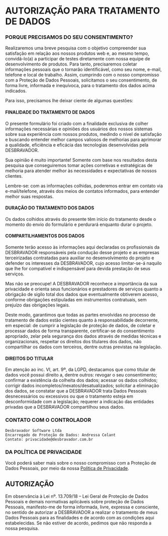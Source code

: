 # AUTORIZAÇÃO PARA TRATAMENTO DE DADOS

### PORQUE PRECISAMOS DO SEU CONSENTIMENTO?

Realizaremos uma breve pesquisa com o objetivo compreender sua satisfação em relação aos nossos produtos web e, ao mesmo tempo, convidá-lo(a) a participar de testes diretamente com nossa equipe de desenvolvimento de produtos. Para tanto, precisaremos coletar informações pessoais que o tornarão identificável, como seu nome, e-mail, telefone e local de trabalho. Assim, cumprindo com o nosso compromisso com a Proteção de Dados Pessoais, solicitamos o seu consentimento, de forma livre, informada e inequívoca, para o tratamento dos dados acima indicados. 

Para isso, precisamos lhe deixar ciente de algumas questões:

#### FINALIDADE DO TRATAMENTO DE DADOS
 O presente formulário foi criado com a finalidade exclusiva de colher informações necessárias e opiniões dos usuários dos nossos sistemas sobre sua experiência com nossos produtos, medindo o nível de satisfação e buscando entender melhor campos valiosos de melhorias para aprimorar a qualidade, eficiência e eficácia das tecnologias desenvolvidas pela DESBRAVADOR.
 
Sua opinião é muito importante! Somente com base nos resultados desta pesquisa que conseguiremos tomar ações corretivas e estratégicas de melhoria para atender melhor às necessidades e expectativas de nossos clientes.
 
Lembre-se: com as informações colhidas, poderemos entrar em contato via e-mail/telefone, através dos meios de contatos informados, para entender melhor suas respostas.
 
#### DURAÇÃO DO TRATAMENTO DOS DADOS
 Os dados colhidos através do presente têm início do tratamento desde o momento do envio do formulário e perdurará enquanto durar o projeto.
 
#### COMPARTILHAMENTOS DOS DADOS 
Somente terão acesso às informações aqui declaradas os profissionais da DESBRAVADOR responsáveis pela condução desse projeto e as empresas terceirizadas contratadas para auxiliar no desenvolvimento do projeto e defender os interesses da DESBRAVADOR, cujo acesso limitar-se-á naquilo que lhe for compatível e indispensável para devida prestação de seus serviços.
 
Mas não se preocupe! A DESBRAVADOR reconhece a importância da sua privacidade e orienta seus funcionários e prestadores de serviços quanto a obrigação de sigilo total dos dados que eventualmente obtiverem acesso, conforme obrigações estipuladas em instrumentos contratuais, sem prejuízo das obrigações legais.

Deste modo, garantimos que todas as partes envolvidas no processo de tratamento de dados estão cientes quanto à responsabilidade decorrente, em especial: de cumprir a legislação de proteção de dados, de coletar e processar dados de forma transparente, certificar-se do consentimento apropriado, zelar pela segurança dos dados através de medidas técnicas e organizacionais, respeitar os direitos dos titulares dos dados, não compartilhar os dados com terceiros, dentre outras previstas na legislação.
 
#### DIREITOS DO TITULAR
Em atenção ao inc. VI, art. 9º, da LGPD, destacamos que como titular de dados você possui direito a, dentre outros: 
revogar o seu consentimento; 
confirmar a existência da colheita dos dados;
acessar os dados colhidos;
corrigir dados incompletos/inexatos/desatualizados;
solicitar a eliminação dos dados, se constatar que a DESBRAVADOR trata Dados Pessoais desnecessários ou excessivos ou que o tratamento esteja em desconformidade com a legislação;
requerer a indicação das entidades privadas que a DESBRAVADOR compartilhou seus dados.

### CONTATO COM O CONTROLADOR
```
Desbravador Software Ltda
Encarregado de Proteção de Dados: Andressa Celant
Contato: privacidade@desbravador.com.br
```

### DA POLÍTICA DE PRIVACIDADE
Você poderá saber mais sobre o nosso compromisso com a Proteção de Dados Pessoais, por meio da nossa [Política de Privacidade](https://www.desbravador.com.br/politica-de-privacidade). 

## AUTORIZAÇÃO
Em observância à Lei nº. 13.709/18 – Lei Geral de Proteção de Dados Pessoais e demais normativas aplicáveis sobre proteção de Dados Pessoais, manifesto-me de forma informada, livre, expressa e consciente, no sentido de autorizar a DESBRAVADOR a realizar o tratamento de meus Dados Pessoais para as finalidades e de acordo com as condições aqui estabelecidas.
Se não estiver de acordo, pedimos que não responda a nossa pesquisa.
